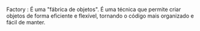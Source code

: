 Factory : É uma "fábrica de objetos". É uma técnica que permite criar objetos de forma eficiente e flexível, tornando o código mais organizado e fácil de manter.
